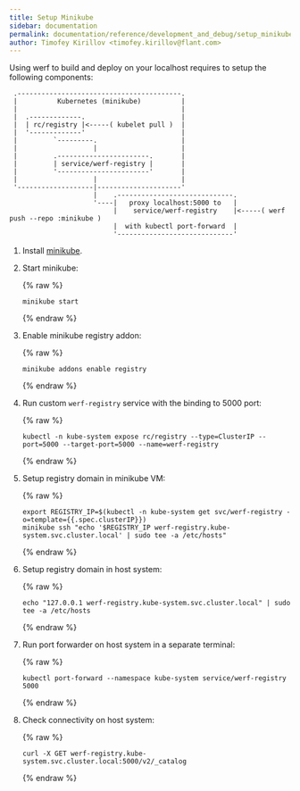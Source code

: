 ```yaml
---
title: Setup Minikube
sidebar: documentation
permalink: documentation/reference/development_and_debug/setup_minikube.html
author: Timofey Kirillov <timofey.kirillov@flant.com>
---
```


Using werf to build and deploy on your localhost requires to setup the following components:

     .-----------------------------------------.
     |          Kubernetes (minikube)          |
     |                                         |
     |  .-------------.                        |
     |  | rc/registry |<-----( kubelet pull )  |
     |  '-------------'                        |
     |         `---------.                     |
     |                   |                     |
     |         .-----------------------.       |
     |         | service/werf-registry |       |
     |         '-----------------------'       |
     |                   |                     |
     '-------------------|---------------------'
                         |    .-----------------------------.
                         '----|   proxy localhost:5000 to   |
                              |    service/werf-registry    |<-----( werf push --repo :minikube )
                              |  with kubectl port-forward  |
                              '-----------------------------'

1. Install [minikube](https://github.com/kubernetes/minikube).
2. Start minikube:

   {% raw %}
   ```
   minikube start
   ```
   {% endraw %}

3. Enable minikube registry addon:

   {% raw %}
   ```
   minikube addons enable registry
   ```
   {% endraw %}

4. Run custom `werf-registry` service with the binding to 5000 port:

   {% raw %}
   ```
   kubectl -n kube-system expose rc/registry --type=ClusterIP --port=5000 --target-port=5000 --name=werf-registry
   ```
   {% endraw %}

5. Setup registry domain in minikube VM:

   {% raw %}
   ```
   export REGISTRY_IP=$(kubectl -n kube-system get svc/werf-registry -o=template={{.spec.clusterIP}})
   minikube ssh "echo '$REGISTRY_IP werf-registry.kube-system.svc.cluster.local' | sudo tee -a /etc/hosts"
   ```
   {% endraw %}

6. Setup registry domain in host system:

   {% raw %}
   ```
   echo "127.0.0.1 werf-registry.kube-system.svc.cluster.local" | sudo tee -a /etc/hosts
   ```
   {% endraw %}

7. Run port forwarder on host system in a separate terminal:

   {% raw %}
   ```
   kubectl port-forward --namespace kube-system service/werf-registry 5000
   ```
   {% endraw %}

8. Check connectivity on host system:

   {% raw %}
   ```
   curl -X GET werf-registry.kube-system.svc.cluster.local:5000/v2/_catalog
   ```
   {% endraw %}
